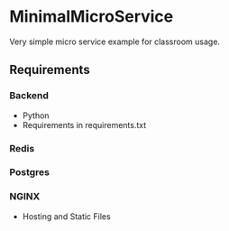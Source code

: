 # MinimalMicroService
Very simple micro service example for classroom usage.

## Requirements

### Backend
* Python
* Requirements in requirements.txt

### Redis

### Postgres

### NGINX
* Hosting and Static Files